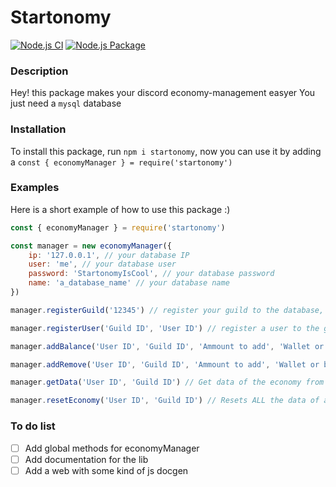 # Startonomy

[![Node.js CI](https://github.com/StartonMC/Startonomy/actions/workflows/node.js.yml/badge.svg)](https://github.com/StartonMC/Startonomy/actions/workflows/node.js.yml) [![Node.js Package](https://github.com/StartonMC/Startonomy/actions/workflows/npm-publish.yml/badge.svg)](https://github.com/StartonMC/Startonomy/actions/workflows/npm-publish.yml)

### Description
Hey! this package makes your discord economy-management easyer
You just need a `mysql` database

### Installation
To install this package, run `npm i startonomy`, now you can use it by adding a `const { economyManager } = require('startonomy')`

### Examples

Here is a short example of how to use this package :)
```js
const { economyManager } = require('startonomy')

const manager = new economyManager({
    ip: '127.0.0.1', // your database IP
    user: 'me', // your database user
    password: 'StartonomyIsCool', // your database password
    name: 'a_database_name' // your database name
})

manager.registerGuild('12345') // register your guild to the database, you need a guild id as parameter

manager.registerUser('Guild ID', 'User ID') // register a user to the guild's economy system, by using ids

manager.addBalance('User ID', 'Guild ID', 'Ammount to add', 'Wallet or bank') // Select a user, a guild, an ammount and where to add the money

manager.addRemove('User ID', 'Guild ID', 'Ammount to add', 'Wallet or bank') // Select a user, a guild, an ammount and where to remove the money

manager.getData('User ID', 'Guild ID') // Get data of the economy from a specific user in a guild

manager.resetEconomy('User ID', 'Guild ID') // Resets ALL the data of a player in a guild, but without un-registering it
```

### To do list
- [ ] Add global methods for economyManager
- [ ] Add documentation for the lib
- [ ] Add a web with some kind of js docgen